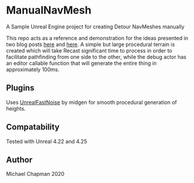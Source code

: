 # ManualNavMesh
A Sample Unreal Engine project for creating Detour NavMeshes manually

This repo acts as a reference and demonstration for the ideas presented in two blog posts [here](https://maladius.com/posts/manual_detour_navmeshes_1)
and [here](https://maladius.com/posts/manual_detour_navmeshes_2). A simple but large procedural terrain is created which will take Recast significant time
to process in order to facilitate pathfinding from one side to the other, while the debug actor has an editor callable function that will generate the
entire thing in approximately 100ms.


## Plugins

Uses [UnrealFastNoise](https://github.com/midgen/UnrealFastNoise) by midgen for smooth procedural generation of heights.

## Compatability

Tested with Unreal 4.22 and 4.25

## Author

Michael Chapman 2020
